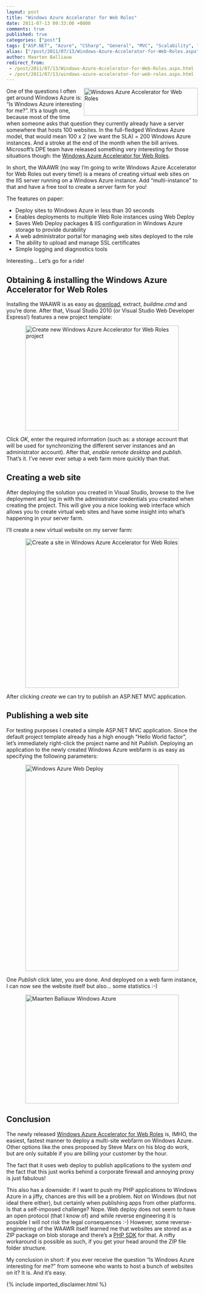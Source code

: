 ```yaml
---
layout: post
title: "Windows Azure Accelerator for Web Roles"
date: 2011-07-13 09:33:00 +0000
comments: true
published: true
categories: ["post"]
tags: ["ASP.NET", "Azure", "CSharp", "General", "MVC", "Scalability", "Webfarm"]
alias: ["/post/2011/07/13/Windows-Azure-Accelerator-for-Web-Roles.aspx", "/post/2011/07/13/windows-azure-accelerator-for-web-roles.aspx"]
author: Maarten Balliauw
redirect_from:
 - /post/2011/07/13/Windows-Azure-Accelerator-for-Web-Roles.aspx.html
 - /post/2011/07/13/windows-azure-accelerator-for-web-roles.aspx.html
---
```

<p><a href="http://waawebroles.codeplex.com/"><img style="background-image: none; border-bottom: 0px; border-left: 0px; margin: 0px 0px 5px 5px; padding-left: 0px; padding-right: 0px; display: inline; float: right; border-top: 0px; border-right: 0px; padding-top: 0px" title="Windows Azure Accelerator for Web Roles" border="0" alt="Windows Azure Accelerator for Web Roles" align="right" src="/images/image_132.png" width="300" height="73" /></a>One of the questions I often get around Windows Azure is: “Is Windows Azure interesting for me?”. It’s a tough one, because most of the time when someone asks that question they currently already have a server somewhere that hosts 100 websites. In the full-fledged Windows Azure model, that would mean 100 x 2 (we want the SLA) = 200 Windows Azure instances. And a stroke at the end of the month when the bill arrives. Microsoft’s DPE team have released something very interesting for those situations though: the <a href="http://waawebroles.codeplex.com/" target="_blank">Windows Azure Accelerator for Web Roles</a>.</p>  <p>In short, the WAAWR (no way I’m going to write Windows Azure Accelerator for Web Roles out every time!) is a means of creating virtual web sites on the IIS server running on a Windows Azure instance. Add “multi-instance” to that and have a free tool to create a server farm for you!</p>  <p>The features on paper:</p>  <ul>   <li>Deploy sites to Windows Azure in less than 30 seconds</li>    <li>Enables deployments to multiple Web Role instances using Web Deploy</li>    <li>Saves Web Deploy packages &amp; IIS configuration in Windows Azure storage to provide durability</li>    <li>A web administrator portal for managing web sites deployed to the role</li>    <li>The ability to upload and manage SSL certificates</li>    <li>Simple logging and diagnostics tools</li> </ul>  <p>Interesting… Let’s go for a ride!</p>  <h2>Obtaining &amp; installing the Windows Azure Accelerator for Web Roles</h2>  <p>Installing the WAAWR is as easy as <a href="http://waawebroles.codeplex.com/" target="_blank">download</a>, extract, <em>buildme.cmd</em> and you’re done. After that, Visual Studio 2010 (or Visual Studio Web Developer Express!) features a new project template:</p>  <p><a href="/images/image_133.png"><img style="background-image: none; border-bottom: 0px; border-left: 0px; margin: 5px auto; padding-left: 0px; padding-right: 0px; display: block; float: none; border-top: 0px; border-right: 0px; padding-top: 0px" title="Create new Windows Azure Accelerator for Web Roles project" border="0" alt="Create new Windows Azure Accelerator for Web Roles project" src="/images/image_thumb_101.png" width="404" height="277" /></a></p>  <p>Click <em>OK</em>, enter the required information (such as: a storage account that will be used for synchronizing the different server instances and an administrator account). After that, <em>enable remote desktop</em> and <em>publish</em>. That’s it. I’ve never ever setup a web farm more quickly than that.</p>  <h2>Creating a web site</h2>  <p>After deploying the solution you created in Visual Studio, browse to the live deployment and log in with the administrator credentials you created when creating the project. This will give you a nice looking web interface which allows you to create virtual web sites and have some insight into what’s happening in your server farm.</p>  <p>I’ll create a new virtual website on my server farm:</p>  <p><a href="/images/image_134.png"><img style="background-image: none; border-bottom: 0px; border-left: 0px; margin: 5px auto; padding-left: 0px; padding-right: 0px; display: block; float: none; border-top: 0px; border-right: 0px; padding-top: 0px" title="Create a site in Windows Azure Accelerator for Web Roles" border="0" alt="Create a site in Windows Azure Accelerator for Web Roles" src="/images/image_thumb_102.png" width="404" height="394" /></a></p>  <p>After clicking <em>create</em> we can try to publish an ASP.NET MVC application.</p>  <h2>Publishing a web site</h2>  <p>For testing purposes I created a simple ASP.NET MVC application. Since the default project template already has a high enough “Hello World factor”, let’s immediately right-click the project name and hit <em>Publish</em>. Deploying an application to the newly created Windows Azure webfarm is as easy as specifying the following parameters:</p>  <p><a href="/images/image_135.png"><img style="background-image: none; border-bottom: 0px; border-left: 0px; margin: 5px auto; padding-left: 0px; padding-right: 0px; display: block; float: none; border-top: 0px; border-right: 0px; padding-top: 0px" title="Windows Azure Web Deploy" border="0" alt="Windows Azure Web Deploy" src="/images/image_thumb_103.png" width="404" height="544" /></a></p>  <p>One <em>Publish</em> click later, you are done. And deployed on a web farm instance, I can now see the website itself but also… some statistics :-)</p>  <p><a href="/images/image_136.png"><img style="background-image: none; border-bottom: 0px; border-left: 0px; margin: 5px auto; padding-left: 0px; padding-right: 0px; display: block; float: none; border-top: 0px; border-right: 0px; padding-top: 0px" title="Maarten Balliauw Windows Azure" border="0" alt="Maarten Balliauw Windows Azure" src="/images/image_thumb_104.png" width="404" height="287" /></a></p>  <h2>Conclusion</h2>  <p>The newly released <a href="http://waawebroles.codeplex.com/" target="_blank">Windows Azure Accelerator for Web Roles</a> is, IMHO, the easiest, fastest manner to deploy a multi-site webfarm on Windows Azure. Other options like.the ones proposed by Steve Marx on his blog do work, but are only suitable if you are billing your customer by the hour. </p>  <p>The fact that it uses web deploy to publish applications to the system <em>and</em> the fact that this just works behind a corporate firewall and annoying proxy is just fabulous!</p>  <p>This also has a downside: if I want to push my PHP applications to Windows Azure in a jiffy, chances are this will be a problem. Not on Windows (but not ideal there either), but certainly when publishing apps from other platforms. Is that a self-imposed challenge? Nope. Web deploy does not seem to have an open protocol (that I know of) and while reverse engineering it is possible I will not risk the legal consequences :-) However, some reverse-engineering of the WAAWR itself learned me that websites are stored as a ZIP package on blob storage and there’s a <a href="http://phpazure.codeplex.com/" target="_blank">PHP SDK</a> for that. A nifty workaround is possible as such, if you get your head around the ZIP file folder structure.</p>  <p>My conclusion in short: if you ever receive the question “Is Windows Azure interesting for me?” from someone who wants to host a bunch of websites on it? It is. And it’s easy.</p>
{% include imported_disclaimer.html %}
